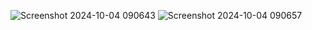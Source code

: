 ![Screenshot 2024-10-04 090643](https://github.com/user-attachments/assets/d8aa23a0-b28b-4d5c-9e18-c56c832f3510)
![Screenshot 2024-10-04 090657](https://github.com/user-attachments/assets/2f605c2f-cb62-4d4c-ba84-a98e55c1fd2a)
